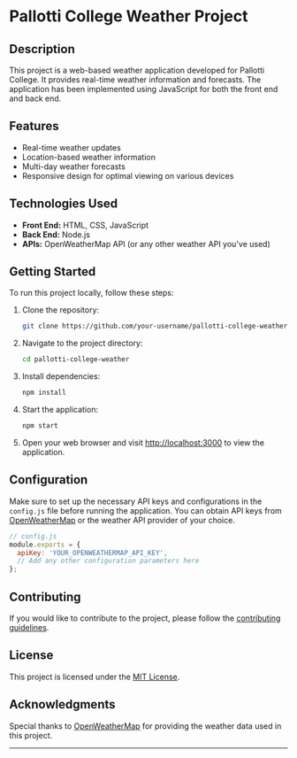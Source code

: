 # Pallotti College Weather Project

## Description

This project is a web-based weather application developed for Pallotti College. It provides real-time weather information and forecasts.
The application has been implemented using JavaScript for both the front end and back end.

## Features

- Real-time weather updates
- Location-based weather information
- Multi-day weather forecasts
- Responsive design for optimal viewing on various devices

## Technologies Used

- **Front End:** HTML, CSS, JavaScript
- **Back End:** Node.js
- **APIs:** OpenWeatherMap API (or any other weather API you've used)

## Getting Started

To run this project locally, follow these steps:

1. Clone the repository:

   ```bash
   git clone https://github.com/your-username/pallotti-college-weather.git
   ```

2. Navigate to the project directory:

   ```bash
   cd pallotti-college-weather
   ```

3. Install dependencies:

   ```bash
   npm install
   ```

4. Start the application:

   ```bash
   npm start
   ```

5. Open your web browser and visit [http://localhost:3000](http://localhost:3000) to view the application.

## Configuration

Make sure to set up the necessary API keys and configurations in the `config.js` file before running the application. You can obtain API keys from [OpenWeatherMap](https://openweathermap.org/api) or the weather API provider of your choice.

```javascript
// config.js
module.exports = {
  apiKey: 'YOUR_OPENWEATHERMAP_API_KEY',
  // Add any other configuration parameters here
};
```

## Contributing

If you would like to contribute to the project, please follow the [contributing guidelines](CONTRIBUTING.md).

## License

This project is licensed under the [MIT License](LICENSE).

## Acknowledgments

Special thanks to [OpenWeatherMap](https://openweathermap.org/) for providing the weather data used in this project.

---
